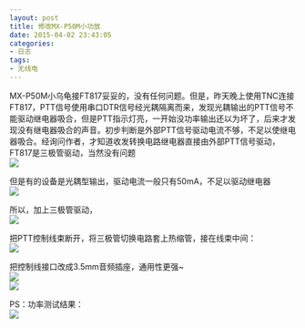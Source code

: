 ```yaml
---
layout: post
title: 修改MX-P50M小功放
date: 2015-04-02 23:43:05
categories:
- 日志
tags:
- 无线电
---
```


MX-P50M小乌龟接FT817妥妥的，没有任何问题。但是，昨天晚上使用TNC连接FT817，PTT信号使用串口DTR信号经光耦隔离而来，发现光耦输出的PTT信号不能驱动继电器吸合，但是PTT指示灯亮，一开始没功率输出还以为坏了，后来才发现没有继电器吸合的声音。初步判断是外部PTT信号驱动电流不够，不足以使继电器吸合。经询问作者，才知道收发转换电路继电器直接由外部PTT信号驱动，FT817是三极管驱动，当然没有问题    
![](http://i1328.photobucket.com/albums/w532/xwlogic/1_zpsrpollwlz.jpg)

但是有的设备是光耦型输出，驱动电流一般只有50mA，不足以驱动继电器       
![](http://i1328.photobucket.com/albums/w532/xwlogic/2_zpsjvby53x2.jpg)

所以，加上三极管驱动，    
![](http://i1328.photobucket.com/albums/w532/xwlogic/3_zpsywnrbxip.jpg)

把PTT控制线束断开，将三极管切换电路套上热缩管，接在线束中间：       
![](http://i1328.photobucket.com/albums/w532/xwlogic/IMG_20150402_110336780_zpsuvbgbdub.jpg)    

把控制线接口改成3.5mm音频插座，通用性更强~    
![](http://i1328.photobucket.com/albums/w532/xwlogic/IMG_20150402_111052792_zpslqamdae0.jpg)    
![](http://i1328.photobucket.com/albums/w532/xwlogic/IMG_20150402_082653595_zpscm1vtm5n.jpg)    

PS：功率测试结果：    
![](http://i1328.photobucket.com/albums/w532/xwlogic/_zpsuzo2misu.jpg)  

